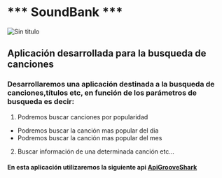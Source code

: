 # *** SoundBank *** #   

   ![Sin titulo](http://www.inthedarkradio.org/wp-content/uploads/2010/09/the-sound-bank-logo-6.jpg)

## **Aplicación desarrollada para la busqueda de canciones** ##

### Desarrollaremos una aplicación destinada a la busqueda de canciones,títulos etc, en función de los parámetros de busqueda es decir: ###


1. Podremos buscar canciones por popularidad
  * Podremos buscar la canción mas popular del dia
  * Podremos buscar la canción mas popular del mes
2. Buscar información de una determinada canción etc...

#### En esta aplicación utilizaremos la siguiente api [ApiGrooveShark](http://developers.grooveshark.com/docs/public_api/v3/) ####
